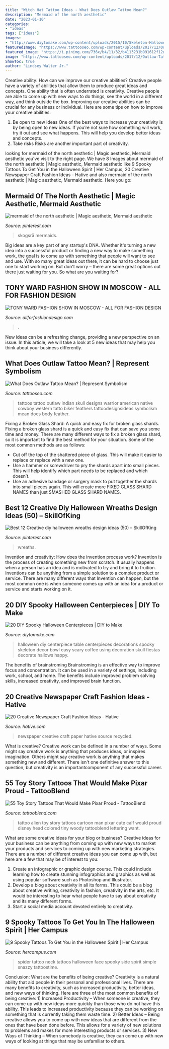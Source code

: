```yaml
---
title: "Witch Hat Tattoo Ideas - What Does Outlaw Tattoo Mean?"
description: "Mermaid of the north aesthetic"
date: "2023-01-10"
categories:
- "ideas"
tags: ["ideas"]
images:
- "http://www.diytomake.com/wp-content/uploads/2015/10/Skeleton-Halloween-DIY-Centerpiece.jpg"
featuredImage: "https://www.tattooseo.com/wp-content/uploads/2017/12/Outlaw-Tattoo-22.jpg"
featured_image: "https://i.pinimg.com/736x/b4/11/32/b4113231b991612f12d4c0e42adf8d29.jpg"
image: "https://www.tattooseo.com/wp-content/uploads/2017/12/Outlaw-Tattoo-22.jpg"
ShowToc: true
author: "Lindsey Walter Jr."
---
```



Creative ability: How can we improve our creative abilities?
Creative people have a variety of abilities that allow them to produce great ideas and concepts. One ability that is often underrated is creativity. Creative people are able to come up with new ways to do things, see the world in a different way, and think outside the box. Improving our creative abilities can be crucial for any business or individual. Here are some tips on how to improve your creative abilities: 
1. Be open to new ideas
One of the best ways to increase your creativity is by being open to new ideas. If you’re not sure how something will work, try it out and see what happens. This will help you develop better ideas and concepts. 
2. Take risks
Risks are another important part of creativity.

	

		
looking for mermaid of the north aesthetic | Magic aesthetic, Mermaid aesthetic you've visit to the right page. We have 8 Images about mermaid of the north aesthetic | Magic aesthetic, Mermaid aesthetic like 9 Spooky Tattoos To Get You in the Halloween Spirit | Her Campus, 20 Creative Newspaper Craft Fashion Ideas - Hative and also mermaid of the north aesthetic | Magic aesthetic, Mermaid aesthetic. Here you go:
		
    
## Mermaid Of The North Aesthetic | Magic Aesthetic, Mermaid Aesthetic

<img loading=lazy src="https://i.pinimg.com/736x/d8/d2/49/d8d2498510ffe36de40a75d08685e653--mermaid-mood-board-mermaid-asthetic.jpg" onerror="this.onerror=null;this.src='https://tse4.mm.bing.net/th?id=OIP.1cZpuLVP0_qKtvbqGXDuAgHaLH&amp;pid=15.1';" alt="mermaid of the north aesthetic | Magic aesthetic, Mermaid aesthetic">

_Source: pinterest.com_

>skogsrå mermaids. 

	

Big ideas are a key part of any startup's DNA. Whether it's turning a new idea into a successful product or finding a new way to make something work, the goal is to come up with something that people will want to see and use. With so many great ideas out there, it can be hard to choose just one to start working on. But don't worry – there are some great options out there just waiting for you. So what are you waiting for?

    
## TONY WARD FASHION SHOW IN MOSCOW - ALL FOR FASHION DESIGN

<img loading=lazy src="https://allforfashiondesign.com/wp-content/uploads/2014/03/kl-14-Copy.jpg" onerror="this.onerror=null;this.src='https://tse2.mm.bing.net/th?id=OIP.UEvKHGvP38ASDJ2wNeVn2QHaLG&amp;pid=15.1';" alt="TONY WARD FASHION SHOW IN MOSCOW - ALL FOR FASHION DESIGN">

_Source: allforfashiondesign.com_

>. 

	

New ideas can be a refreshing change, providing a new perspective on an issue. In this article, we will take a look at 5 new ideas that may help you think about your business differently.

    
## What Does Outlaw Tattoo Mean? | Represent Symbolism

<img loading=lazy src="https://www.tattooseo.com/wp-content/uploads/2017/12/Outlaw-Tattoo-22.jpg" onerror="this.onerror=null;this.src='https://tse3.mm.bing.net/th?id=OIP.awkfakhpBu7wQw-HHDLymgAAAA&amp;pid=15.1';" alt="What Does Outlaw Tattoo Mean? | Represent Symbolism">

_Source: tattooseo.com_

>tattoos tattoo outlaw indian skull designs warrior american native cowboy western tatto biker feathers tattoodesignsideas symbolism mean does body feather. 

	

Fixing a Broken Glass Shard: A quick and easy fix for broken glass shards.
Fixing a broken glass shard is a quick and easy fix that can save you some time and money. There are many different ways to fix a broken glass shard, so it is important to find the best method for your situation. Some of the most common methods are as follows:
- Cut off the top of the shattered piece of glass. This will make it easier to replace or replace with a new one.
- Use a hammer or screwdriver to pry the shards apart into small pieces. This will help identify which part needs to be replaced and which doesn’t.
- Use an adhesive bandage or surgery mask to put together the shards into small pieces again. This will create more FIXED GLASS SHARD NAMES than just SMASHED GLASS SHARD NAMES.

    
## Best 12 Creative Diy Halloween Wreaths Design Ideas (50) – SkillOfKing

<img loading=lazy src="https://i.pinimg.com/736x/b4/11/32/b4113231b991612f12d4c0e42adf8d29.jpg" onerror="this.onerror=null;this.src='https://tse3.mm.bing.net/th?id=OIP.3IvAZbm-K9Jp110p2iLVKgHaNL&amp;pid=15.1';" alt="Best 12 Creative diy halloween wreaths design ideas (50) – SkillOfKing">

_Source: pinterest.com_

>wreaths. 

	

Invention and creativity: How does the invention process work?
Invention is the process of creating something new from scratch. It usually happens when a person has an idea and is motivated to try and bring it to fruition. Inventions can be anything from a simple solution to a complex product or service. There are many different ways that Invention can happen, but the most common one is when someone comes up with an idea for a product or service and starts working on it.

    
## 20 DIY Spooky Halloween Centerpieces | DIY To Make

<img loading=lazy src="http://www.diytomake.com/wp-content/uploads/2015/10/Skeleton-Halloween-DIY-Centerpiece.jpg" onerror="this.onerror=null;this.src='https://tse3.mm.bing.net/th?id=OIP.u1SxOnNWrRpvxVSjw3GlfAHaLH&amp;pid=15.1';" alt="20 DIY Spooky Halloween Centerpieces | DIY to Make">

_Source: diytomake.com_

>halloween diy centerpiece table centerpieces decorations spooky skeleton decor bowl easy scary coffee using decoration skull fiestas decorate hallows happy. 

	

The benefits of brainstroming
Brainstroming is an effective way to improve focus and concentration. It can be used in a variety of settings, including work, school, and home. The benefits include improved problem solving skills, increased creativity, and improved brain function.

    
## 20 Creative Newspaper Craft Fashion Ideas - Hative

<img loading=lazy src="https://hative.com/wp-content/uploads/2014/10/newspaper-craft-fashion-ideas/14-creative-newspaper-craft-fashion-ideas.jpg" onerror="this.onerror=null;this.src='https://tse4.mm.bing.net/th?id=OIP.LGUML7UIRXT0iilHjTsgxQHaLH&amp;pid=15.1';" alt="20 Creative Newspaper Craft Fashion Ideas - Hative">

_Source: hative.com_

>newspaper creative craft paper hative source recycled. 

	

What is creative?
Creative work can be defined in a number of ways. Some might say creative work is anything that produces ideas, or inspires imagination. Others might say creative work is anything that makes something new and different. There isn't one definitive answer to this question, but creativity is an importantcomponent of any successful career.

    
## 55 Toy Story Tattoos That Would Make Pixar Proud - TattooBlend

<img loading=lazy src="https://tattooblend.com/wp-content/uploads/2015/11/clawmen-toystory-tattoo.jpg" onerror="this.onerror=null;this.src='https://tse2.mm.bing.net/th?id=OIP.2B5jlXyK89eLewGGrEItfAHaKw&amp;pid=15.1';" alt="55 Toy Story Tattoos That Would Make Pixar Proud - TattooBlend">

_Source: tattooblend.com_

>tattoo alien toy story tattoos cartoon man pixar cute calf would proud disney head colored tiny woody tattooblend lettering want. 

	

What are some creative ideas for your blog or business?
Creative ideas for your business can be anything from coming up with new ways to market your products and services to coming up with new marketing strategies. There are a number of different creative ideas you can come up with, but here are a few that may be of interest to you: 
1) Create an infographic or graphic design course. This could include learning how to create stunning infographics and graphics as well as using popular software such as Photoshop and Illustrator. 
2) Develop a blog about creativity in all its forms. This could be a blog about creative writing, creativity in fashion, creativity in the arts, etc. It would be interesting to hear what people have to say about creativity and its many different forms. 
3) Start a social media account devoted entirely to creativity.

    
## 9 Spooky Tattoos To Get You In The Halloween Spirit | Her Campus

<img loading=lazy src="https://i.pinimg.com/736x/c9/0f/9a/c90f9a4f54831baba26023d852e00555--spider-face-amazing-tattoos.jpg" onerror="this.onerror=null;this.src='https://tse4.mm.bing.net/th?id=OIP.y4AneRTKYa7C3moCZalfQwAAAA&amp;pid=15.1';" alt="9 Spooky Tattoos To Get You in the Halloween Spirit | Her Campus">

_Source: hercampus.com_

>spider tattoo neck tattoos halloween face spooky side spirit simple snazzy tattoostime. 

	

Conclusion: What are the benefits of being creative?
Creativity is a natural ability that aid people in their personal and professional lives. There are many benefits to creativity, such as increased productivity, better ideas, and new ways of thinking. Here are three of the most common benefits of being creative: 1) Increased Productivity – When someone is creative, they can come up with new ideas more quickly than those who do not have this ability. This leads to increased productivity because they can be working on something that is currently taking them waste time. 2) Better Ideas – Being creative allows you to come up with new ideas that are different from the ones that have been done before. This allows for a variety of new solutions to problems and makes for more interesting products or services. 3) New Ways of Thinking – When somebody is creative, they can come up with new ways of looking at things that may be unfamiliar to others.

